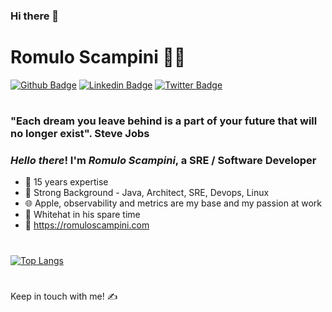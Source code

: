 ### Hi there 👋

# Romulo Scampini :man_technologist:

[![Github Badge](https://img.shields.io/badge/-Github-000?style=flat-square&logo=Github&logoColor=white&link=https://github.com/romuloscampini)](https://github.com/romuloscampini)
[![Linkedin Badge](https://img.shields.io/badge/-LinkedIn-blue?style=flat-square&logo=Linkedin&logoColor=white&link=https://www.linkedin.com/in/romuloscampini/)](https://www.linkedin.com/in/romuloscampini/)
[![Twitter Badge](https://img.shields.io/badge/-Twitter-1ca0f1?style=flat-square&labelColor=1ca0f1&logo=twitter&logoColor=white&link=https://twitter.com/romuloscampini)](https://twitter.com/romuloscampini)

#

### "Each dream you leave behind is a part of your future that will no longer exist". Steve Jobs

### _Hello there_! I'm _Romulo Scampini_, a SRE / Software Developer

 - :dash: 15 years expertise 
 - :busts_in_silhouette: Strong Background - Java, Architect, SRE, Devops, Linux
 - :globe_with_meridians: Apple, observability and metrics are my base and my passion at work 
 - :volcano: Whitehat in his spare time
 - :milky_way: https://romuloscampini.com

# 

[![Top Langs](https://github-readme-stats.vercel.app/api/top-langs/?username=romuloscampini&layout=compact&theme=dark)](https://github.com/anuraghazra/github-readme-stats#themes)

#

Keep in touch with me! ✍️

<!--
**romuloscampini/romuloscampini** is a ✨ _special_ ✨ repository because its `README.md` (this file) appears on your GitHub profile.

Here are some ideas to get you started:

- 🔭 I’m currently working on ...
- 🌱 I’m currently learning ...
- 👯 I’m looking to collaborate on ...
- 🤔 I’m looking for help with ...
- 💬 Ask me about ...
- 📫 How to reach me: ...
- 😄 Pronouns: ...
- ⚡ Fun fact: ...
-->